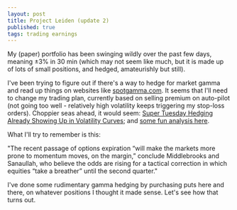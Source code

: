 ```yaml
---
layout: post
title: Project Leiden (update 2)
published: true
tags: trading earnings
---
```

My (paper) portfolio has been swinging wildly over the past few days, meaning ±3% in 30 min (which may not seem like much, but it is made up of lots of small positions, and hedged, amateurishly but still).

I've been trying to figure out if there's a way to hedge for market gamma and read up things on websites like [spotgamma.com](https://spotgamma.com/why-gamma/). It seems that I'll need to change my trading plan, currently based on selling premium on auto-pilot (not going too well - relatively high volatility keeps triggering my stop-loss orders). Choppier seas ahead, it would seem: [Super Tuesday Hedging Already Showing Up in Volatility Curves](https://finance.yahoo.com/news/super-tuesday-hedging-already-showing-125728524.html); and [some fun analysis here](https://spotgamma.com/category/market-analysis/).

What I'll try to remember is this:

"The recent passage of options expiration “will make the markets more prone to momentum moves, on the margin,” conclude Middlebrooks and Sanaullah, who believe the odds are rising for a tactical correction in which equities “take a breather” until the second quarter."

I've done some rudimentary gamma hedging by purchasing puts here and there, on whatever positions I thought it made sense. Let's see how that turns out.        
